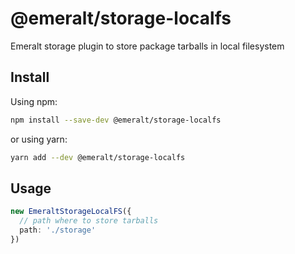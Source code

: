 # @emeralt/storage-localfs
Emeralt storage plugin to store package tarballs in local filesystem

## Install

Using npm:

```sh
npm install --save-dev @emeralt/storage-localfs
```

or using yarn:

```sh
yarn add --dev @emeralt/storage-localfs
```

## Usage

```ts
new EmeraltStorageLocalFS({
  // path where to store tarballs
  path: './storage'
})

